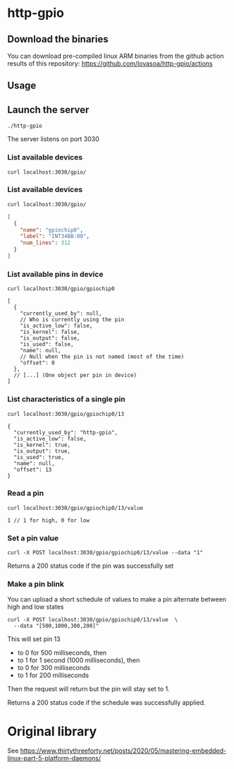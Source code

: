 # http-gpio

## Download the binaries

You can download pre-compiled linux ARM binaries from the github action results of this repository:
https://github.com/lovasoa/http-gpio/actions

## Usage

## Launch the server

```
./http-gpio
```

The server listens on port 3030

### List available devices

```shell
curl localhost:3030/gpio/
```

### List available devices

```shell
curl localhost:3030/gpio/
```

```json
[
  {
    "name": "gpiochip0",
    "label": "INT34BB:00",
    "num_lines": 312
  }
]
```

### List available pins in device

```shell
curl localhost:3030/gpio/gpiochip0
```

```json5
[
  {
    "currently_used_by": null,
    // Who is currently using the pin
    "is_active_low": false,
    "is_kernel": false,
    "is_output": false,
    "is_used": false,
    "name": null,
    // Null when the pin is not named (most of the time)
    "offset": 0
  },
  // [...] (One object per pin in device)
]
```

### List characteristics of a single pin

```shell
curl localhost:3030/gpio/gpiochip0/13
```

```json5
{
  "currently_used_by": "http-gpio",
  "is_active_low": false,
  "is_kernel": true,
  "is_output": true,
  "is_used": true,
  "name": null,
  "offset": 13
}
```

### **Read a pin**

```shell
curl localhost:3030/gpio/gpiochip0/13/value
```

```json5
1 // 1 for high, 0 for low
```

### **Set a pin value**

```shell
curl -X POST localhost:3030/gpio/gpiochip0/13/value --data "1"
```

Returns a 200 status code if the pin was successfully set

### Make a pin blink

You can upload a short schedule of values to make a pin alternate between high and low states

```shell
curl -X POST localhost:3030/gpio/gpiochip0/13/value  \
  --data "[500,1000,300,200]"
```

This will set pin 13 
 - to 0 for 500 milliseconds, then
 - to 1 for 1 second (1000 milliseconds), then
 - to 0 for 300 milliseconds
 - to 1 for 200 milliseconds

Then the request will return but the pin will stay set to 1.

Returns a 200 status code if the schedule was successfully applied.


# Original library

See https://www.thirtythreeforty.net/posts/2020/05/mastering-embedded-linux-part-5-platform-daemons/